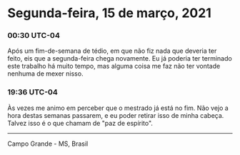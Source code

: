 # Segunda-feira, 15 de março, 2021

### 00:30 UTC-04

Após um fim-de-semana de tédio, em que não fiz nada que deveria ter feito, eis que
a segunda-feira chega novamente. Eu já poderia ter terminado este trabalho há muito
tempo, mas alguma coisa me faz não ter vontade nenhuma de mexer nisso.

### 19:36 UTC-04

Às vezes me animo em perceber que o mestrado já está no fim. Não vejo a hora destas
semanas passarem, e eu poder retirar isso de minha cabeça. Talvez isso é o que chamam
de "paz de espírito".

---

Campo Grande - MS, Brasil
